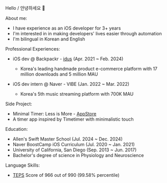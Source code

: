 Hello / 안녕하세요 👋

About me:

- I have experience as an iOS developer for 3+ years
- I'm interested in in making developers' lives easier through automation
- I'm bilingual in Korean and English

Professional Experiences:

- iOS dev @ Backpackr - [idus](https://www.idus.com/v2/) (Apr. 2021 ~ Feb. 2024)
  - Korea's leading handmade product e-commerce platform with 17 million downloads and 5 million MAU 


- iOS dev intern @ Naver - VIBE (Jan. 2022 ~ Mar. 2022)
  - Korea's 5th music streaming platform with 700K MAU

Side Project:

- Minimal Timer: Less is More - [AppStore](https://apps.apple.com/app/minimal-timer-less-is-more/id6471897330?l=en-GB)
 - A timer app inspired by Timetimer with minimalistic touch

Education:

- Allen's Swift Master School (Jul. 2024 ~ Dec. 2024)
- Naver BoostCamp iOS Curriculum (Jul. 2020 ~ Jan. 2021)
- University of California, San Diego (Sep. 2013 ~ Jun. 2017)
 - Bachelor's degree of science in Physiology and Neuroscience 

Language Skills:

- [TEPS](https://en.teps.or.kr/about_teps.html) Score of 966 out of 990 (99.58% percentile)
